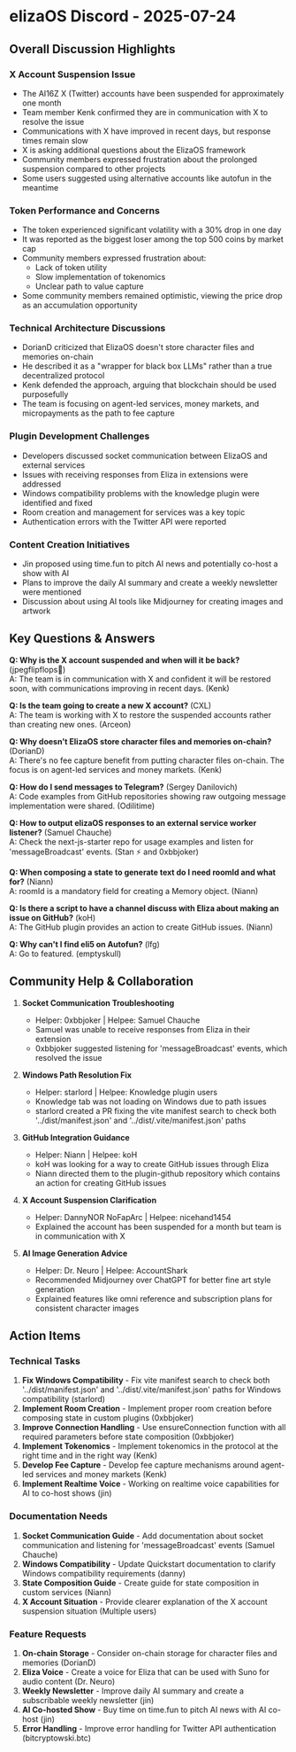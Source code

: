 # elizaOS Discord - 2025-07-24

## Overall Discussion Highlights

### X Account Suspension Issue
- The AI16Z X (Twitter) accounts have been suspended for approximately one month
- Team member Kenk confirmed they are in communication with X to resolve the issue
- Communications with X have improved in recent days, but response times remain slow
- X is asking additional questions about the ElizaOS framework
- Community members expressed frustration about the prolonged suspension compared to other projects
- Some users suggested using alternative accounts like autofun in the meantime

### Token Performance and Concerns
- The token experienced significant volatility with a 30% drop in one day
- It was reported as the biggest loser among the top 500 coins by market cap
- Community members expressed frustration about:
  - Lack of token utility
  - Slow implementation of tokenomics
  - Unclear path to value capture
- Some community members remained optimistic, viewing the price drop as an accumulation opportunity

### Technical Architecture Discussions
- DorianD criticized that ElizaOS doesn't store character files and memories on-chain
- He described it as a "wrapper for black box LLMs" rather than a true decentralized protocol
- Kenk defended the approach, arguing that blockchain should be used purposefully
- The team is focusing on agent-led services, money markets, and micropayments as the path to fee capture

### Plugin Development Challenges
- Developers discussed socket communication between ElizaOS and external services
- Issues with receiving responses from Eliza in extensions were addressed
- Windows compatibility problems with the knowledge plugin were identified and fixed
- Room creation and management for services was a key topic
- Authentication errors with the Twitter API were reported

### Content Creation Initiatives
- Jin proposed using time.fun to pitch AI news and potentially co-host a show with AI
- Plans to improve the daily AI summary and create a weekly newsletter were mentioned
- Discussion about using AI tools like Midjourney for creating images and artwork

## Key Questions & Answers

**Q: Why is the X account suspended and when will it be back?** (jpegflipflops🍄)  
A: The team is in communication with X and confident it will be restored soon, with communications improving in recent days. (Kenk)

**Q: Is the team going to create a new X account?** (CXL)  
A: The team is working with X to restore the suspended accounts rather than creating new ones. (Arceon)

**Q: Why doesn't ElizaOS store character files and memories on-chain?** (DorianD)  
A: There's no fee capture benefit from putting character files on-chain. The focus is on agent-led services and money markets. (Kenk)

**Q: How do I send messages to Telegram?** (Sergey Danilovich)  
A: Code examples from GitHub repositories showing raw outgoing message implementation were shared. (Odilitime)

**Q: How to output elizaOS responses to an external service worker listener?** (Samuel Chauche)  
A: Check the next-js-starter repo for usage examples and listen for 'messageBroadcast' events. (Stan ⚡ and 0xbbjoker)

**Q: When composing a state to generate text do I need roomId and what for?** (Niann)  
A: roomId is a mandatory field for creating a Memory object. (Niann)

**Q: Is there a script to have a channel discuss with Eliza about making an issue on GitHub?** (koH)  
A: The GitHub plugin provides an action to create GitHub issues. (Niann)

**Q: Why can't I find eli5 on Autofun?** (lfg)  
A: Go to featured. (emptyskull)

## Community Help & Collaboration

1. **Socket Communication Troubleshooting**
   - Helper: 0xbbjoker | Helpee: Samuel Chauche
   - Samuel was unable to receive responses from Eliza in their extension
   - 0xbbjoker suggested listening for 'messageBroadcast' events, which resolved the issue

2. **Windows Path Resolution Fix**
   - Helper: starlord | Helpee: Knowledge plugin users
   - Knowledge tab was not loading on Windows due to path issues
   - starlord created a PR fixing the vite manifest search to check both '../dist/manifest.json' and '../dist/.vite/manifest.json' paths

3. **GitHub Integration Guidance**
   - Helper: Niann | Helpee: koH
   - koH was looking for a way to create GitHub issues through Eliza
   - Niann directed them to the plugin-github repository which contains an action for creating GitHub issues

4. **X Account Suspension Clarification**
   - Helper: DannyNOR NoFapArc | Helpee: nicehand1454
   - Explained the account has been suspended for a month but team is in communication with X

5. **AI Image Generation Advice**
   - Helper: Dr. Neuro | Helpee: AccountShark
   - Recommended Midjourney over ChatGPT for better fine art style generation
   - Explained features like omni reference and subscription plans for consistent character images

## Action Items

### Technical Tasks
1. **Fix Windows Compatibility** - Fix vite manifest search to check both '../dist/manifest.json' and '../dist/.vite/manifest.json' paths for Windows compatibility (starlord)
2. **Implement Room Creation** - Implement proper room creation before composing state in custom plugins (0xbbjoker)
3. **Improve Connection Handling** - Use ensureConnection function with all required parameters before state composition (0xbbjoker)
4. **Implement Tokenomics** - Implement tokenomics in the protocol at the right time and in the right way (Kenk)
5. **Develop Fee Capture** - Develop fee capture mechanisms around agent-led services and money markets (Kenk)
6. **Implement Realtime Voice** - Working on realtime voice capabilities for AI to co-host shows (jin)

### Documentation Needs
1. **Socket Communication Guide** - Add documentation about socket communication and listening for 'messageBroadcast' events (Samuel Chauche)
2. **Windows Compatibility** - Update Quickstart documentation to clarify Windows compatibility requirements (danny)
3. **State Composition Guide** - Create guide for state composition in custom services (Niann)
4. **X Account Situation** - Provide clearer explanation of the X account suspension situation (Multiple users)

### Feature Requests
1. **On-chain Storage** - Consider on-chain storage for character files and memories (DorianD)
2. **Eliza Voice** - Create a voice for Eliza that can be used with Suno for audio content (Dr. Neuro)
3. **Weekly Newsletter** - Improve daily AI summary and create a subscribable weekly newsletter (jin)
4. **AI Co-hosted Show** - Buy time on time.fun to pitch AI news with AI co-host (jin)
5. **Error Handling** - Improve error handling for Twitter API authentication (bitcryptowski.btc)